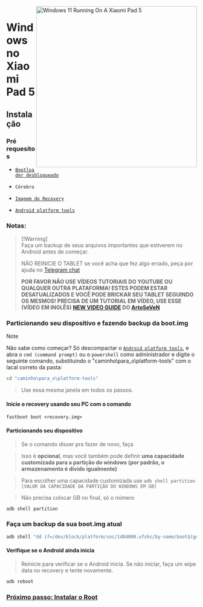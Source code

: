 <img align="right" src="https://raw.githubusercontent.com/erdilS/Port-Windows-11-Xiaomi-Pad-5/main/nabu.png" width="425" alt="Windows 11 Running On A Xiaomi Pad 5">


# Windows no Xiaomi Pad 5

## Instalação



### Pré requesitos

- [```Bootloader desbloqueado```](/guide/Portuguese/unlock-bootloader-pt.md)

-  ```Cérebro```
  
- [```Imagem do Recovery```](https://github.com/erdilS/Port-Windows-11-Xiaomi-Pad-5/releases/download/1.0/recovery.img)

- [```Android platform tools```](https://developer.android.com/studio/releases/platform-tools)

### Notas:
> [!Warning]\
> Faça um backup de seus arquivos importantes que estiverem no Android antes de começar.
> 
> NÃO REINICIE O TABLET se você acha que fez algo errado, peça por ajuda no [Telegram chat](https://t.me/nabuwoa)
>
> **POR FAVOR NÃO USE VÍDEOS TUTORIAIS DO YOUTUBE OU QUALQUER OUTRA PLATAFORMA! ESTES PODEM ESTAR DESATUALIZADOS E VOCÊ PODE BRICKAR SEU TABLET SEGUINDO OS MESMOS! PRECISA DE UM TUTORIAL EM VÍDEO, USE ESSE (VÍDEO EM INGLÊS) [NEW VIDEO GUIDE](https://youtu.be/BbgTbTGbXYg) DO [ArtoSeVeN](https://www.youtube.com/channel/UCYjwfxlYlJ7Nnzv01oszQvA)**

### Particionando seu dispositivo e fazendo backup da boot.img
> [!NOTE]
> Não sabe como começar? Só descompactar o [```Android platform tools```](https://developer.android.com/studio/releases/platform-tools), e abra o ```cmd (command prompt)``` ou o `powershell` como administrador e digite o seguinte comando, substituindo o "caminho\para_o\platform-tools" com o lacal correto da pasta:
```cmd
cd "caminho\para_o\platform-tools"
```
> Use essa mesma janela em todos os passos.

#### Inicie o recovery usando seu PC com o comando
```cmd
fastboot boot <recovery.img>
```
#### Particionando seu dispositivo

> Se o comando disser pra fazer de novo, faça

> Isso é **opcional**, mas você também pode definir **uma capacidade customizada para a partição do windows (por padrão, o armazenamento é divido igualmente)**

> Para escolher uma capacidade customizada use  ```adb shell partition [VALOR DA CAPACIDADE DA PARTIÇÃO DO WINDOWS EM GB]```

> Não precisa colocar GB no final, só o número

```cmd
adb shell partition
```

### Faça um backup da sua boot.img atual
```cmd
adb shell "dd if=/dev/block/platform/soc/1d84000.ufshc/by-name/boot$(getprop ro.boot.slot_suffix) of=/tmp/normal_boot.img" && adb pull /tmp/normal_boot.img
```


#### Verifique se o Android ainda inicia
> Reinicie para verificar se o Android inicia. Se não iniciar, faça um wipe data no recovery e tente novamente.

```cmd
adb reboot
```


### [Próximo passo: Instalar o Root](/guide/Portuguese/2-rootguide-pt.md)
